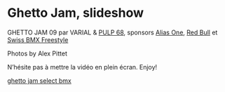 # Ghetto Jam, slideshow

<!-- Manuel Hitz -->

GHETTO JAM 09 par VARIAL & [PULP 68](http://www.pulp68.com/), sponsors [Alias One](http://alias-one.com/), [Red Bull](http://www.redbull.ch/) et [Swiss BMX Freestyle](http://www.swissbmx.ch)

Photos by Alex Pittet

N’hésite pas à mettre la vidéo en plein écran. Enjoy!

[ghetto jam select bmx](https://www.youtube.com/watch?v=VTPXYUidXDU)
